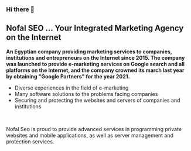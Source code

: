 ### Hi there 👋

<!--
**nofalseo/nofalseo** is a ✨ _special_ ✨ repository because its `README.md` (this file) appears on your GitHub profile.

Here are some ideas to get you started:

- 🔭 I’m currently working on ...
- 🌱 I’m currently learning ...
- 👯 I’m looking to collaborate on ...
- 🤔 I’m looking for help with ...
- 💬 Ask me about ...
- 📫 How to reach me: ...
- 😄 Pronouns: ...
- ⚡ Fun fact: ...
-->

<div class="col-12 col-l-6 content">
                        <h2 class="mb10"><strong>Nofal SEO … Your Integrated Marketing Agency on the Internet</strong></h2>
<p><strong>An Egyptian company providing marketing services to companies, institutions and entrepreneurs on the Internet since 2015. The company was launched to provide e-marketing services on Google search and all platforms on the Internet, and the company crowned its march last year by obtaining "Google Partners" for the year 2021.</strong></p>
<ul class="checklist arrow-icons">
<li>Diverse experiences in the field of e-marketing</li>
<li>Many software solutions to the problems facing companies</li>
<li>Securing and protecting the websites and servers of companies and institutions</li>
</ul>
<p>&nbsp;</p>
<p>Nofal Seo is proud to provide advanced services in programming private websites and mobile applications, as well as server management and protection services.</p>                    </div>

